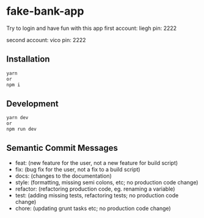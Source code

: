 # fake-bank-app

Try to login and have fun with this app
first account: liegh
pin: 2222

second account: vico
pin: 2222

## Installation

```bash
yarn
or
npm i
```

## Development

```bash
yarn dev
or
npm run dev
```

## Semantic Commit Messages

- feat: (new feature for the user, not a new feature for build script)
- fix: (bug fix for the user, not a fix to a build script)
- docs: (changes to the documentation)
- style: (formatting, missing semi colons, etc; no production code change)
- refactor: (refactoring production code, eg. renaming a variable)
- test: (adding missing tests, refactoring tests; no production code change)
- chore: (updating grunt tasks etc; no production code change)
